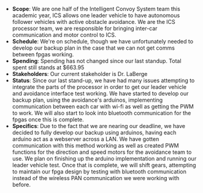 - **Scope**: We are one half of the Intelligent Convoy System team this academic year, ICS allows one leader vehicle to have autonomous follower vehicles with active obstacle avoidance. We are the ICS processor team, we are responsible for bringing inter-car communication and motor control to ICS. 
- **Schedule**: We're on schedule, though we have unfortunately needed to develop our backup plan in the case that we can not get comms between fpgas working.
- **Spending**: Spending has not changed since our last standup. Total spent still stands at $663.95
- **Stakeholders**: Our current stakeholder is Dr. LaBerge
- **Status**: Since our last stand-up, we have had many issues attempting to integrate the parts of the processor in order to get our leader vehicle and avoidance interface test working. We have started to develop our backup plan, using the avoidance's arduinos, implementing communication between each car with wi-fi as well as getting the PWM to work. We will also start to look into bluetooth communication for the fpgas once this is complete.
- **Specifics**: Due to the fact that we are nearing our deadline, we have decided to fully develop our backup using arduinos, having each arduino act as a webserver across a LAN. We have gotten communication with this method working as well as created PWM functions for the direction and speed motors for the avoidance team to use. We plan on finishing up the arduino implementation and running our leader vehicle test. Once that is complete, we will shift gears, attempting to maintain our fpga design by testing with bluetooth communication instead of the wireless PAN communication we were working with before.
